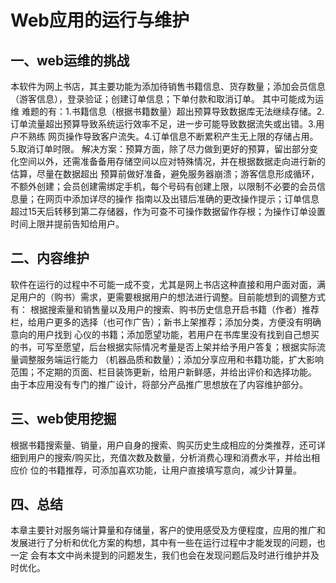 Web应用的运行与维护
====

## 一、web运维的挑战
   本软件为网上书店，其主要功能为添加待销售书籍信息、货存数量；添加会员信息（游客信息），登录验证；创建订单信息；下单付款和取消订单。
其中可能成为运维
  难题的有：1.书籍信息（根据书籍数量）超出预算导致数据库无法继续存储。2.订单流量超出预算导致系统运行效率不足，进一步可能导致数据流失或出错。3.用户不熟练
网页操作导致客户流失。4.订单信息不断累积产生无上限的存储占用。5.取消订单时限。
   解决方案：预算方面，除了尽力做到更好的预算，留出部分变化空间以外，还需准备备用存储空间以应对特殊情况，并在根据数据走向进行新的估算，尽量在数据超出
预算前做好准备，避免服务器崩溃；游客信息形成循环，不额外创建；会员创建需绑定手机，每个号码有创建上限，以限制不必要的会员信息量；在网页中添加详尽的操作
指南以及出错后准确的更改操作提示；订单信息超过15天后转移到第二存储器，作为可查不可操作数据留作存根；为操作订单设置时间上限并提前告知给用户。

## 二、内容维护
   软件在运行的过程中不可能一成不变，尤其是网上书店这种直接和用户面对面，满足用户的（购书）需求，更需要根据用户的想法进行调整。目前能想到的调整方式有：
根据搜索量和销售量以及用户的搜索、购书历史信息开启书籍（作者）推荐栏，给用户更多的选择（也可作广告）；新书上架推荐；添加分类，方便没有明确意向的用户找到
心仪的书籍；添加愿望功能，若用户在书库里没有找到自己想买的书，可写至愿望，后台根据实际情况考量是否上架并给予用户答复；根据实际流量调整服务端运行能力
（机器品质和数量）；添加分享应用和书籍功能，扩大影响范围；不定期的页面、栏目装饰更新，给用户新鲜感，并给出评价和选择功能。
    由于本应用没有专门的推广设计，将部分产品推广思想放在了内容维护部分。

## 三、web使用挖掘
   根据书籍搜索量、销量，用户自身的搜索、购买历史生成相应的分类推荐，还可详细到用户的搜索/购买比，充值次数及数量，分析消费心理和消费水平，并给出相应价
位的书籍推荐，可添加喜欢功能，让用户直接填写意向，减少计算量。

## 四、总结
   本章主要针对服务端计算量和存储量，客户的使用感受及方便程度，应用的推广和发展进行了分析和优化方案的构想，其中有一些在运行过程中才能发现的问题，也一定
会有本文中尚未提到的问题发生，我们也会在发现问题后及时进行维护并及时优化。
